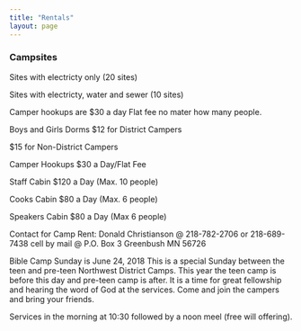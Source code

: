 ```yaml
---
title: "Rentals"
layout: page
---
```


### Campsites
Sites with electricty only (20 sites)

Sites with electricty, water and sewer (10 sites)

Camper hookups are $30 a day Flat fee no mater how many people.

Boys and Girls Dorms $12 for District Campers

$15 for Non-District Campers

Camper Hookups $30 a Day/Flat Fee

Staff Cabin $120 a Day (Max. 10 people)

Cooks Cabin $80 a Day (Max. 6 people)

Speakers Cabin $80 a Day (Max 6 people)

Contact for Camp Rent: Donald Christianson @ 218-782-2706 or 218-689-7438 cell
by mail @ P.O. Box 3 Greenbush MN 56726

Bible Camp Sunday is June 24, 2018
This is a special Sunday between the teen and pre-teen Northwest District Camps. This year the teen camp is before this day and pre-teen camp is after. It is a time for great fellowship and hearing the word of God at the services. Come and join the campers and bring your friends.

Services in the morning at 10:30 followed by a noon meel (free will offering).


